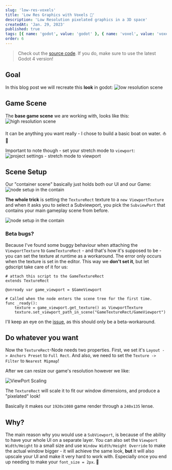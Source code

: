 ```yaml
---
slug: 'low-res-voxels'
title: 'Low Res Graphics with Voxels 🧊'
description: 'Low Resolution pixelated graphics in a 3D space'
createdAt: 'Jan. 29, 2023'
published: true
tags: [{ name: 'godot', value: 'godot' }, { name: 'voxel', value: 'voxel' }]
order: 6
---
```


> Check out the <a href="https://github.com/DennisSmuda/low-rez-voxel-demo" target="_blank" rel="noreferrer">source code</a>. If you do, make sure to use the latest Godot 4 version!

## Goal

In this blog post we will recreate this **look** in godot:
![low resolution scene](/images/blog/low-res-voxels/new.png)

## Game Scene

The **base game scene** we are working with, looks like this:
![high resolution scene](/images/blog/low-res-voxels/old.png)

It can be anything you want really - I chose to build a basic boat on water. ⛵️🌊

Important to note though - set your stretch mode to `viewport`:
![project settings - stretch mode to viewport](/images/blog/low-res-voxels/display_settings.png)

## Scene Setup

Our "container scene" basically just holds both our UI and our Game:
![node setup in the contain](/images/blog/low-res-voxels/scene_setup.png)

**The whole trick** is setting the `TextureRect` texture to a `new ViewportTexture` and when it asks you to select a Subviewport, you pick the `SubviewPort` that contains your main gameplay scene from before.

![node setup in the contain](/images/blog/low-res-voxels/viewport_texture.png)

### Beta bugs?

Because I've found some buggy behaviour when attaching the `ViewportTexture` to `GameTextureRect` - and that's how it's supposed to be - you can set the texture at runtime as a workaround. The error only occurs when the texture is set in the editor. This way we **don't set it**, but let gdscript take care of it for us:

```gdscript
# attach this script to the GameTextureRect
extends TextureRect

@onready var game_viewport = $GameViewport

# Called when the node enters the scene tree for the first time.
func _ready():
	texture = game_viewport.get_texture() as ViewportTexture
	texture.set_viewport_path_in_scene("GameTextureRect/GameViewport")

```

I'll keep an eye on the <a href="https://github.com/godotengine/godot/pull/64388" target="_blank" rel="noreferrer">issue</a>, as this should only be a beta-workaround.

## Do whatever you want

Now the `TextureRect`-Node needs two properties. First, we set it's `Layout -> Anchors Preset` to `Full Rect`. And also, we need to set the `Texture -> Filter` to `Nearest Mipmap`!

After we can resize our game's resolution however we like:

![ViewPort Scaling](/images/blog/low-res-voxels/viewport_settings.png)

The `TextureRect` will scale it to fit our window dimensions, and produce a "pixelated" look!

Basically it makes our `1920x1080` game render through a `240x135` lense.

## Why?

The main reason why you would use a `SubViewport`, is because of the ability to have your whole UI on a separate layer.
You can also set the `Viewport Width/Height` to a small size and use `Window Width/Height Override` to make the actual window bigger - it will achieve the same look, **but** it will also upscale your UI and make it very hard to work with. Especially once you end up needing to make your `font_size = 2px`. 🤔
